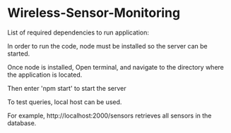 # Wireless-Sensor-Monitoring

List of required dependencies to run application:


In order to run the code, node must be installed so the server can be started. 

Once node is installed, Open terminal, and navigate to the directory where the application is located.

Then enter 'npm start' to start the server 

To test queries, local host can be used.

For example, http://localhost:2000/sensors retrieves all sensors in the database.
